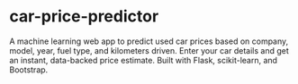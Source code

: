 # car-price-predictor
A machine learning web app to predict used car prices based on company, model, year, fuel type, and kilometers driven. Enter your car details and get an instant, data-backed price estimate. Built with Flask, scikit-learn, and Bootstrap.
